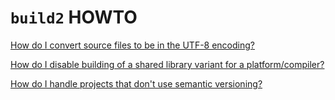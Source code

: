 # `build2` HOWTO

[How do I convert source files to be in the UTF-8 encoding?](entries/convert-source-files-to-utf8.md)

[How do I disable building of a shared library variant for a platform/compiler?](entries/disable-shared-library-for-platform.md)

[How do I handle projects that don't use semantic versioning?](entries/handle-projects-which-dont-use-semver.md)


